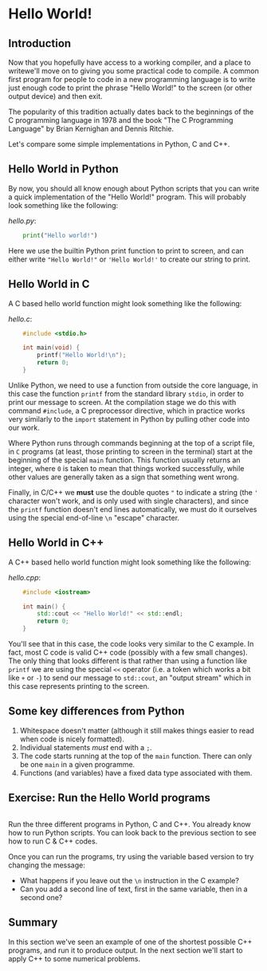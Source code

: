 # Hello World!

## Introduction

Now that you hopefully have access to a working compiler, and a place to writewe'll move on to giving you some practical code to compile. A common first program for people to code in a new programming language is to write just enough code to print the phrase "Hello World!" to the screen (or other output device) and then exit.

The popularity of this tradition actually dates back to the beginnings of the C programming language in 1978 and the book "The C Programming Language" by Brian Kernighan and Dennis Ritchie.

Let's compare some simple implementations in Python, C and C++.

## Hello World in Python

By now, you should all know enough about Python scripts that you can write a quick implementation of the "Hello World!" program. This will probably look something like the following:

_hello.py_:
```python
    print("Hello world!")
```
Here we use the builtin Python print function to print to screen, and can either write `"Hello World!"` or `'Hello World!'` to create our string to print.     

## Hello World in C

A C based hello world function might look something like the following:

_hello.c_:
```c
    #include <stdio.h>

    int main(void) {
        printf("Hello World!\n");
        return 0;
    }
```

Unlike Python, we need to use a function from outside the core language, in this case the function `printf` from the standard library `stdio`, in order to print our message to screen. At the compilation stage we do this with command `#include`, a C preprocessor directive, which in practice works very similarly to the `import` statement in Python by pulling other code into our work.

Where Python runs through commands beginning at the top of a script file, in `C` programs (at least, those printing to screen in the terminal) start at the beginning of the special `main` function. This function usually returns an integer, where `0` is taken to mean that things worked successfully, while other values are generally taken as a sign that something went wrong. 

Finally, in C/C++ we **must** use the double quotes `"` to indicate a string (the `'` character won't work, and is only used with single characters), and since the `printf` function doesn't end lines automatically, we must do it ourselves using the special end-of-line `\n` "escape" character.

## Hello World in C++

A C++ based hello world function might look something like the following:

_hello.cpp_:
```c++
    #include <iostream>

    int main() {
        std::cout << "Hello World!" << std::endl; 
        return 0;
    }
```

You'll see that in this case, the code looks very similar to the C example. In fact, most C code is valid C++ code (possibly with a few small changes). The only thing that looks different is that rather than using a function like `printf` we are using the special `<<` operator (i.e. a token which works a bit like `+` or `-`) to send our message to `std::cout`, an "output stream" which in this case represents printing to the screen.

## Some key differences from Python

1. Whitespace doesn't matter (although it still makes things easier to read when code is nicely formatted).
2. Individual statements *must* end with a `;`.
3. The code starts running at the top of the `main` function. There can only be one `main` in a given programme.
4. Functions (and variables) have a fixed data type associated with them.


## Exercise: Run the Hello World programs
```{index} Exercises: Hello World
```

Run the three different programs in Python, C and C++. You already know how to run Python scripts. You can look back to the previous section to see how to run C & C++ codes.

Once you can run the programs, try using the variable based version to try changing the message:
- What happens if you leave out the `\n` instruction in the C example?
- Can you add a second line of text, first in the same variable, then in a second one?


## Summary

In this section we've seen an example of one of the shortest possible C++ programs, and run it to produce output. In the next section we'll start to apply C++ to some numerical problems.